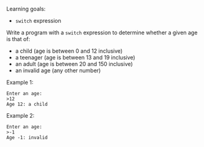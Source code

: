Learning goals:

- `switch` expression

Write a program with a `switch` expression to determine whether a given age is that of:

- a child (age is between 0 and 12 inclusive)
- a teenager (age is between 13 and 19 inclusive)
- an adult (age is between 20 and 150 inclusive)
- an invalid age (any other number)

Example 1:

```
Enter an age:
>12
Age 12: a child
```

Example 2:

```
Enter an age:
>-1
Age -1: invalid
```